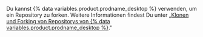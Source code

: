 Du kannst {% data variables.product.prodname_desktop %} verwenden, um ein Repository zu forken. Weitere Informationen findest Du unter „[Klonen und Forking von Repositorys von {% data variables.product.prodname_desktop %}](/desktop/contributing-to-projects/cloning-and-forking-repositories-from-github-desktop)."
